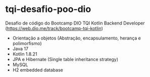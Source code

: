# tqi-desafio-poo-dio

Desafio de código do Bootcamp DIO TQI Kotlin Backend Developer (https://web.dio.me/track/bootcamp-tqi-kotlin)

- Orientação a objetos (Abstração, encapsulamento, herança e polimorfismo)
- Java 17
- Kotlin 1.8.21
- JPA e Hibernate (Single table inheritance strategy)
- MySQL
- H2 embedded database

